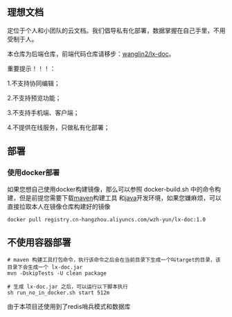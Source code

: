 
## 理想文档

定位于个人和小团队的云文档。我们倡导私有化部署，数据掌握在自己手里，不用受制于人。

本仓库为后端仓库，前端代码仓库请移步：[wanglin2/lx-doc](https://github.com/wanglin2/lx-doc/tree/main)。

重要提示！！！：

1.不支持协同编辑；

2.不支持预览功能；

3.不支持手机端、客户端；

4.不提供在线服务，只做私有化部署；

## 部署

### 使用docker部署

如果您想自己使用docker构建镜像，那么可以参照 docker-build.sh 中的命令构建，但是前提您需要下载[maven](https://maven.apache.org/index)构建工具
和[java](https://www.oracle.com/java/technologies/downloads/#java8-linux)开发环境，如果您嫌麻烦，可以直接拉取本人在镜像仓库构建好的镜像

```shell
docker pull registry.cn-hangzhou.aliyuncs.com/wzh-yun/lx-doc:1.0
```

## 不使用容器部署



```shell
# maven 构建工具打包命令，执行该命令之后会在当前目录下生成一个叫target的目录，该目录下会生成一个 lx-doc.jar
mvn -DskipTests -U clean package

# 生成 lx-doc.jar 之后，可以运行以下脚本执行
sh run_no_in_docker.sh start 512m
```

由于本项目还使用到了redis哨兵模式和数据库




